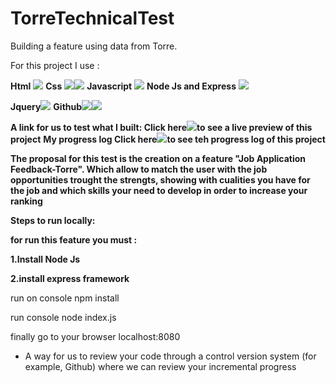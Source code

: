# TorreTechnicalTest
Building a feature using data from Torre.

For this project I use : 

 **Html** <img src="https://img.icons8.com/color/48/000000/html-5.png"/>
 **Css** <img src="https://img.icons8.com/color/48/000000/css3.png"/><img src="https://img.icons8.com/color/48/000000/media-queries.png"/>
**Javascript** <img src="https://img.icons8.com/color/48/000000/javascript.png"/>
**Node Js and Express** <img src="https://img.icons8.com/windows/32/000000/node-js.png"/>

**Jquery**<img src="https://img.icons8.com/ios-filled/50/000000/jquery.png"/>
**Github**<img src="https://img.icons8.com/color/48/000000/git.png"/><img src="https://img.icons8.com/color/48/000000/github-2.png"/>

**A link for us to test what I built: Click here**[<img src="https://img.icons8.com/nolan/64/moleskine.png"/>](https://dianaximenacm.github.io/Portfolio/)**to see a live preview of this project**
**My progress log Click here**[<img src="https://img.icons8.com/nolan/64/moleskine.png"/>](https://dianaximenacm.github.io/Portfolio/)**to see teh progress log of this project**

**The proposal for this test is the creation on a feature "Job Application Feedback-Torre". Which allow to match the user with the job opportunities trought the strengts, showing with cualities you have for the job and which skills your need to develop in order to increase your ranking**

**Steps to run locally:**

**for run this feature you must :**


**1.Install Node Js**

**2.install express framework** 

run on console npm install 

run console node index.js 

finally go to your browser localhost:8080

 

- A way for us to review your code through a control version system (for example, Github) where we can review your incremental progress


